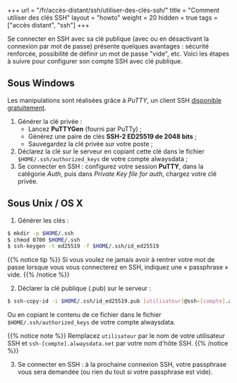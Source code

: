 +++
url = "/fr/accès-distant/ssh/utiliser-des-clés-ssh/"
title = "Comment utiliser des clés SSH"
layout = "howto"
weight = 20
hidden = true
tags = ["accès distant", "ssh"]
+++

Se connecter en SSH avec sa clé publique (avec ou en désactivant la connexion par mot de passe) présente quelques avantages : sécurité renforcée, possibilité de définir un mot de passe "vide", etc. Voici les étapes à suivre pour configurer son compte SSH avec clé publique.

## Sous Windows

Les manipulations sont réalisées grâce à *PuTTY*, un client SSH [disponible gratuitement](https://www.chiark.greenend.org.uk/~sgtatham/putty/download.html).

1. Générer la clé privée :
    - Lancez **PuTTYGen** (fourni par PuTTy) ;
    - Générez une paire de clés **SSH-2 ED25519 de 2048 bits** ;
    - Sauvegardez la clé privée sur votre poste ;
2. Déclarez la clé sur le serveur en copiant cette clé dans le fichier `$HOME/.ssh/authorized_keys` de votre compte alwaysdata ;
3. Se connecter en SSH : configurez votre session **PuTTY**, dans la catégorie *Auth*, puis dans *Private Key file for auth*, chargez votre clé privée.

## Sous Unix / OS X

1. Générer les clés :

```sh
$ mkdir -p $HOME/.ssh
$ chmod 0700 $HOME/.ssh
$ ssh-keygen -t ed25519 -f $HOME/.ssh/id_ed25519
```

{{% notice tip %}}
Si vous voulez ne jamais avoir à rentrer votre mot de passe lorsque vous vous connecterez en SSH, indiquez une « passphrase » vide.
{{% /notice %}} 

2. Déclarer la clé publique (.pub) sur le serveur :

```sh
$ ssh-copy-id -i $HOME/.ssh/id_ed25519.pub [utilisateur]@ssh-[compte].alwaysdata.net
```
    
Ou en copiant le contenu de ce fichier dans le fichier `$HOME/.ssh/authorized_keys` de votre compte alwaysdata.

{{% notice note %}}
Remplacez `utilisateur` par le nom de votre utilisateur SSH et `ssh-[compte].alwaysdata.net` par votre nom d'hôte SSH.
{{% /notice %}}

3. Se connecter en SSH : à la prochaine connexion SSH, votre passphrase vous sera demandée (ou rien du tout si votre passphrase est vide).

